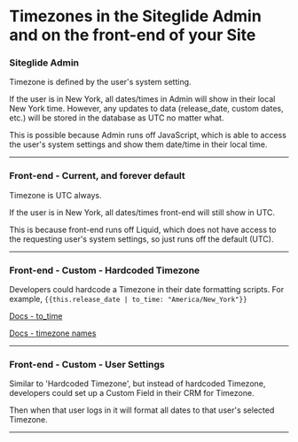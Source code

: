 # Timezones in the Siteglide Admin and on the front-end of your Site

### Siteglide Admin

Timezone is defined by the user's system setting.

If the user is in New York, all dates/times in Admin will show in their local New York time. However, any updates to data (release\_date, custom dates, etc.) will be stored in the database as UTC no matter what.

This is possible because Admin runs off JavaScript, which is able to access the user's system settings and show them date/time in their local time.

***

### Front-end - Current, and forever default

Timezone is UTC always.

If the user is in New York, all dates/times front-end will still show in UTC.

This is because front-end runs off Liquid, which does not have access to the requesting user's system settings, so just runs off the default (UTC).

***

### Front-end - Custom - Hardcoded Timezone

Developers could hardcode a Timezone in their date formatting scripts. For example, `{{this.release_date | to_time: "America/New_York"}}`

[Docs - to\_time](https://documentation.platformos.com/api-reference/liquid/platformos-filters#to_time)

[Docs - timezone names](https://docspring.com/docs/html_templates/liquid_timezones.html)

***

### Front-end - Custom - User Settings

Similar to 'Hardcoded Timezone', but instead of hardcoded Timezone, developers could set up a Custom Field in their CRM for Timezone.

Then when that user logs in it will format all dates to that user's selected Timezone.

***
